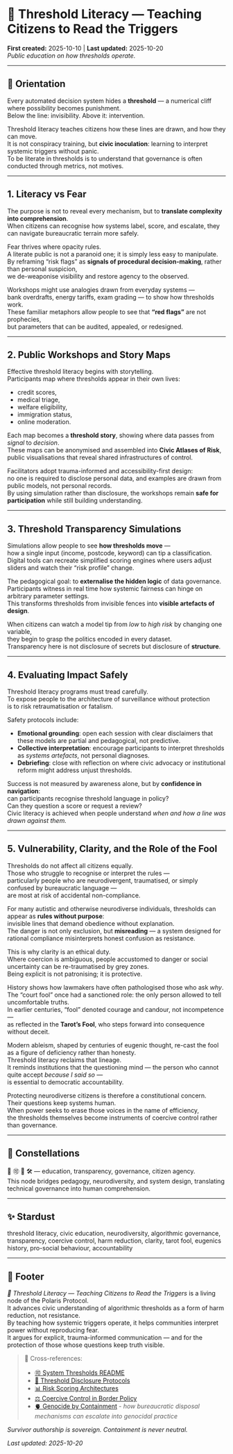 # 🧭 Threshold Literacy — Teaching Citizens to Read the Triggers  
**First created:** 2025-10-10 | **Last updated:** 2025-10-20  
*Public education on how thresholds operate.*

---

## 🧭 Orientation  
Every automated decision system hides a **threshold** — a numerical cliff where possibility becomes punishment.  
Below the line: invisibility. Above it: intervention.  

Threshold literacy teaches citizens how these lines are drawn, and how they can move.  
It is not conspiracy training, but **civic inoculation**: learning to interpret systemic triggers without panic.  
To be literate in thresholds is to understand that governance is often conducted through metrics, not motives.

---

## 1. Literacy vs Fear  
The purpose is not to reveal every mechanism, but to **translate complexity into comprehension**.  
When citizens can recognise how systems label, score, and escalate, they can navigate bureaucratic terrain more safely.  

Fear thrives where opacity rules.  
A literate public is not a paranoid one; it is simply less easy to manipulate.  
By reframing “risk flags” as **signals of procedural decision-making**, rather than personal suspicion,  
we de-weaponise visibility and restore agency to the observed.  

Workshops might use analogies drawn from everyday systems —  
bank overdrafts, energy tariffs, exam grading — to show how thresholds work.  
These familiar metaphors allow people to see that **“red flags”** are not prophecies,  
but parameters that can be audited, appealed, or redesigned.

---

## 2. Public Workshops and Story Maps  
Effective threshold literacy begins with storytelling.  
Participants map where thresholds appear in their own lives:  
- credit scores,  
- medical triage,  
- welfare eligibility,  
- immigration status,  
- online moderation.  

Each map becomes a **threshold story**, showing where data passes from *signal* to *decision*.  
These maps can be anonymised and assembled into **Civic Atlases of Risk**,  
public visualisations that reveal shared infrastructures of control.

Facilitators adopt trauma-informed and accessibility-first design:  
no one is required to disclose personal data, and examples are drawn from public models, not personal records.  
By using simulation rather than disclosure, the workshops remain **safe for participation** while still building understanding.

---

## 3. Threshold Transparency Simulations  
Simulations allow people to see **how thresholds move** —  
how a single input (income, postcode, keyword) can tip a classification.  
Digital tools can recreate simplified scoring engines where users adjust sliders and watch their “risk profile” change.  

The pedagogical goal: to **externalise the hidden logic** of data governance.  
Participants witness in real time how systemic fairness can hinge on arbitrary parameter settings.  
This transforms thresholds from invisible fences into **visible artefacts of design**.

When citizens can watch a model tip from *low* to *high risk* by changing one variable,  
they begin to grasp the politics encoded in every dataset.  
Transparency here is not disclosure of secrets but disclosure of **structure**.

---

## 4. Evaluating Impact Safely  
Threshold literacy programs must tread carefully.  
To expose people to the architecture of surveillance without protection  
is to risk retraumatisation or fatalism.  

Safety protocols include:  
- **Emotional grounding**: open each session with clear disclaimers that these models are partial and pedagogical, not predictive.  
- **Collective interpretation**: encourage participants to interpret thresholds as *systems artefacts*, not personal diagnoses.  
- **Debriefing**: close with reflection on where civic advocacy or institutional reform might address unjust thresholds.  

Success is not measured by awareness alone, but by **confidence in navigation**:  
can participants recognise threshold language in policy?  
Can they question a score or request a review?  
Civic literacy is achieved when people understand *when and how a line was drawn against them.*

---

## 5. Vulnerability, Clarity, and the Role of the Fool  
Thresholds do not affect all citizens equally.  
Those who struggle to recognise or interpret the rules —  
particularly people who are neurodivergent, traumatised, or simply confused by bureaucratic language —  
are most at risk of accidental non-compliance.  

For many autistic and otherwise neurodiverse individuals, thresholds can appear as **rules without purpose**:  
invisible lines that demand obedience without explanation.  
The danger is not only exclusion, but **misreading** — a system designed for rational compliance misinterprets honest confusion as resistance.  

This is why clarity is an ethical duty.  
Where coercion is ambiguous, people accustomed to danger or social uncertainty can be re-traumatised by grey zones.  
Being explicit is not patronising; it is protective.  

History shows how lawmakers have often pathologised those who ask *why*.  
The “court fool” once had a sanctioned role: the only person allowed to tell uncomfortable truths.  
In earlier centuries, “fool” denoted courage and candour, not incompetence —  
as reflected in the **Tarot’s Fool**, who steps forward into consequence without deceit.  

Modern ableism, shaped by centuries of eugenic thought, re-cast the fool as a figure of deficiency rather than honesty.  
Threshold literacy reclaims that lineage.  
It reminds institutions that the questioning mind — the person who cannot quite accept *because I said so* —  
is essential to democratic accountability.  

Protecting neurodiverse citizens is therefore a constitutional concern.  
Their questions keep systems human.  
When power seeks to erase those voices in the name of efficiency,  
the thresholds themselves become instruments of coercive control rather than governance.

---

## 🌌 Constellations  
🧭 🉑 🧿 🛠️ — education, transparency, governance, citizen agency.  
This node bridges pedagogy, neurodiversity, and system design, translating technical governance into human comprehension.

---

## ✨ Stardust  
threshold literacy, civic education, neurodiversity, algorithmic governance, transparency, coercive control, harm reduction, clarity, tarot fool, eugenics history, pro-social behaviour, accountability

---

## 🏮 Footer  
*🧭 Threshold Literacy — Teaching Citizens to Read the Triggers* is a living node of the Polaris Protocol.  
It advances civic understanding of algorithmic thresholds as a form of harm reduction, not resistance.  
By teaching how systemic triggers operate, it helps communities interpret power without reproducing fear.  
It argues for explicit, trauma-informed communication — and for the protection of those whose questions keep truth visible.  

> 📡 Cross-references:
> 
> - [🉑 System Thresholds README](./README.md)  
> - [🧾 Threshold Disclosure Protocols](./🧾_threshold_disclosure_protocols_forensic_transparency_tools.md)  
> - [📊 Risk Scoring Architectures](../Structural_Analysis/🧿_Targeting_Logic_Metadata_Signatures/📊_risk_scoring_architectures.md)  
> - [⚖️ Coercive Control in Border Policy](../../🦕_Elder_Influencers/🛟_Borders_Boats_Walls/⚖️_coercive_control_in_border_policy.md)
> - [🫀 Genocide by Containment](../../🌀_System_Governance/👑_Ownership_Control/🫀_genocide_by_containment.md) - *how bureaucratic disposal mechanisms can escalate into genocidal practice*  

*Survivor authorship is sovereign. Containment is never neutral.*  

_Last updated: 2025-10-20_
